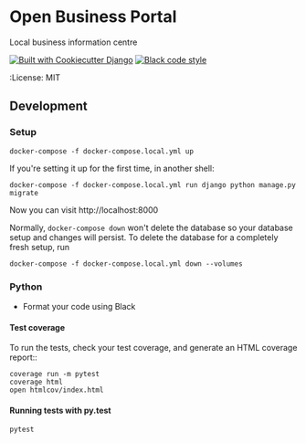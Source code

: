 Open Business Portal
====================

Local business information centre

[![Built with Cookiecutter Django](https://img.shields.io/badge/built%20with-Cookiecutter%20Django-ff69b4.svg)](https://github.com/pydanny/cookiecutter-django/)
[![Black code style](https://img.shields.io/badge/code%20style-black-000000.svg)](https://github.com/ambv/black)

:License: MIT


Development
-----------

### Setup

    docker-compose -f docker-compose.local.yml up

If you're setting it up for the first time, in another shell:

    docker-compose -f docker-compose.local.yml run django python manage.py migrate

Now you can visit http://localhost:8000

Normally, `docker-compose down` won't delete the database so your database setup and changes will persist. To delete the database for a completely fresh setup, run

    docker-compose -f docker-compose.local.yml down --volumes

### Python

- Format your code using Black

#### Test coverage

To run the tests, check your test coverage, and generate an HTML coverage report::

    coverage run -m pytest
    coverage html
    open htmlcov/index.html


#### Running tests with py.test

    pytest
